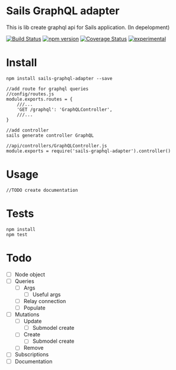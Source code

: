# Sails GraphQL adapter 

This is lib create graphql api for Sails application. (In depelopment)

[![Build Status](https://travis-ci.org/arvitaly/sails-graphql-adapter.svg?branch=master)](https://travis-ci.org/arvitaly/sails-graphql-adapter) 
[![npm version](https://badge.fury.io/js/sails-graphql-adapter.svg)](https://badge.fury.io/js/sails-graphql-adapter) 
[![Coverage Status](https://coveralls.io/repos/github/arvitaly/sails-graphql-adapter/badge.svg?branch=master)](https://coveralls.io/github/arvitaly/sails-graphql-adapter?branch=master) 
[![experimental](http://badges.github.io/stability-badges/dist/experimental.svg)](http://github.com/badges/stability-badges)



# Install

    npm install sails-graphql-adapter --save

    //add route for graphql queries
    //config/routes.js
    module.exports.routes = {
        ///...
        'GET /graphql': 'GraphQLController',
        ///...
    }

    //add controller
    sails generate controller GraphQL

    //api/controllers/GraphQLController.js
    module.exports = require('sails-graphql-adapter').controller()

# Usage

    //TODO create documentation

# Tests

    npm install    
    npm test
    
# Todo

- [ ] Node object
- [ ] Queries
    - [ ] Args
        - [ ] Useful args
    - [ ] Relay connection
    - [ ] Populate
- [ ] Mutations
    - [ ] Update
        - [ ] Submodel create
    - [ ] Create
        - [ ] Submodel create
    - [ ] Remove
    
- [ ] Subscriptions
- [ ] Documentation